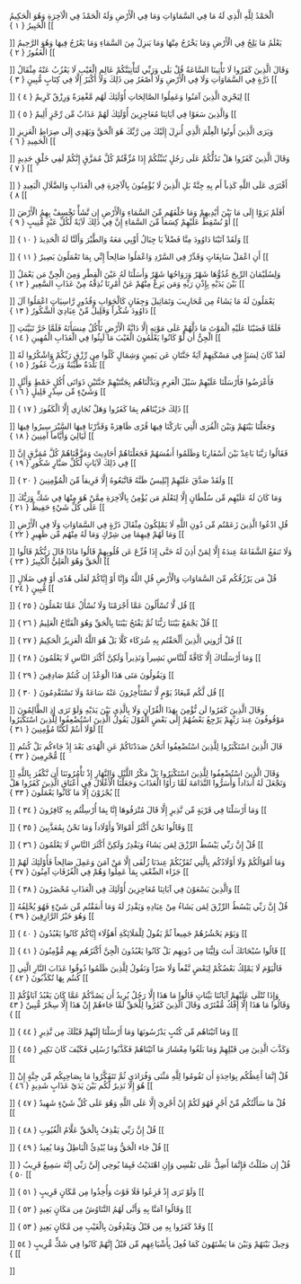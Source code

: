 الْحَمْدُ لِلَّهِ الَّذِي لَهُ مَا فِي السَّمَاوَاتِ وَمَا فِي الْأَرْضِ وَلَهُ الْحَمْدُ فِي الْآخِرَةِ وَهُوَ الْحَكِيمُ الْخَبِيرُ { ۱ }
[[


]] 
يَعْلَمُ مَا يَلِجُ فِي الْأَرْضِ وَمَا يَخْرُجُ مِنْهَا وَمَا يَنزِلُ مِنَ السَّمَاءِ وَمَا يَعْرُجُ فِيهَا وَهُوَ الرَّحِيمُ الْغَفُورُ { ۲ }
[[


]] 
وَقَالَ الَّذِينَ كَفَرُوا لَا تَأْتِينَا السَّاعَةُ قُلْ بَلَى وَرَبِّي لَتَأْتِيَنَّكُمْ عَالِمِ الْغَيْبِ لَا يَعْزُبُ عَنْهُ مِثْقَالُ ذَرَّةٍ فِي السَّمَاوَاتِ وَلَا فِي الْأَرْضِ وَلَا أَصْغَرُ مِن ذَلِكَ وَلَا أَكْبَرُ إِلَّا فِي كِتَابٍ مُّبِينٍ { ۳ }
[[


]] 
لِيَجْزِيَ الَّذِينَ آمَنُوا وَعَمِلُوا الصَّالِحَاتِ أُوْلَئِكَ لَهُم مَّغْفِرَةٌ وَرِزْقٌ كَرِيمٌ { ٤ }
[[


]] 
وَالَّذِينَ سَعَوْا فِي آيَاتِنَا مُعَاجِزِينَ أُوْلَئِكَ لَهُمْ عَذَابٌ مِّن رِّجْزٍ أَلِيمٌ { ٥ }
[[


]] 
وَيَرَى الَّذِينَ أُوتُوا الْعِلْمَ الَّذِي أُنزِلَ إِلَيْكَ مِن رَّبِّكَ هُوَ الْحَقَّ وَيَهْدِي إِلَى صِرَاطِ الْعَزِيزِ الْحَمِيدِ { ٦ }
[[


]] 
وَقَالَ الَّذِينَ كَفَرُوا هَلْ نَدُلُّكُمْ عَلَى رَجُلٍ يُنَبِّئُكُمْ إِذَا مُزِّقْتُمْ كُلَّ مُمَزَّقٍ إِنَّكُمْ لَفِي خَلْقٍ جَدِيدٍ { ٧ }
[[


]] 
أَفْتَرَى عَلَى اللَّهِ كَذِباً أَم بِهِ جِنَّةٌ بَلِ الَّذِينَ لَا يُؤْمِنُونَ بِالْآخِرَةِ فِي الْعَذَابِ وَالضَّلَالِ الْبَعِيدِ { ۸ }
[[


]] 
أَفَلَمْ يَرَوْا إِلَى مَا بَيْنَ أَيْدِيهِمْ وَمَا خَلْفَهُم مِّنَ السَّمَاءِ وَالْأَرْضِ إِن نَّشَأْ نَخْسِفْ بِهِمُ الْأَرْضَ أَوْ نُسْقِطْ عَلَيْهِمْ كِسَفاً مِّنَ السَّمَاءِ إِنَّ فِي ذَلِكَ لَآيَةً لِّكُلِّ عَبْدٍ مُّنِيبٍ { ۹ }
[[


]] 
وَلَقَدْ آتَيْنَا دَاوُودَ مِنَّا فَضْلاً يَا جِبَالُ أَوِّبِي مَعَهُ وَالطَّيْرَ وَأَلَنَّا لَهُ الْحَدِيدَ { ۱۰ }
[[


]] 
أَنِ اعْمَلْ سَابِغَاتٍ وَقَدِّرْ فِي السَّرْدِ وَاعْمَلُوا صَالِحاً إِنِّي بِمَا تَعْمَلُونَ بَصِيرٌ { ۱۱ }
[[


]] 
وَلِسُلَيْمَانَ الرِّيحَ غُدُوُّهَا شَهْرٌ وَرَوَاحُهَا شَهْرٌ وَأَسَلْنَا لَهُ عَيْنَ الْقِطْرِ وَمِنَ الْجِنِّ مَن يَعْمَلُ بَيْنَ يَدَيْهِ بِإِذْنِ رَبِّهِ وَمَن يَزِغْ مِنْهُمْ عَنْ أَمْرِنَا نُذِقْهُ مِنْ عَذَابِ السَّعِيرِ { ۱۲ }
[[


]] 
يَعْمَلُونَ لَهُ مَا يَشَاءُ مِن مَّحَارِيبَ وَتَمَاثِيلَ وَجِفَانٍ كَالْجَوَابِ وَقُدُورٍ رَّاسِيَاتٍ اعْمَلُوا آلَ دَاوُودَ شُكْراً وَقَلِيلٌ مِّنْ عِبَادِيَ الشَّكُورُ { ۱۳ }
[[


]] 
فَلَمَّا قَضَيْنَا عَلَيْهِ الْمَوْتَ مَا دَلَّهُمْ عَلَى مَوْتِهِ إِلَّا دَابَّةُ الْأَرْضِ تَأْكُلُ مِنسَأَتَهُ فَلَمَّا خَرَّ تَبَيَّنَتِ الْجِنُّ أَن لَّوْ كَانُوا يَعْلَمُونَ الْغَيْبَ مَا لَبِثُوا فِي الْعَذَابِ الْمُهِينِ { ۱٤ }
[[


]] 
لَقَدْ كَانَ لِسَبَإٍ فِي مَسْكَنِهِمْ آيَةٌ جَنَّتَانِ عَن يَمِينٍ وَشِمَالٍ كُلُوا مِن رِّزْقِ رَبِّكُمْ وَاشْكُرُوا لَهُ بَلْدَةٌ طَيِّبَةٌ وَرَبٌّ غَفُورٌ { ۱٥ }
[[


]] 
فَأَعْرَضُوا فَأَرْسَلْنَا عَلَيْهِمْ سَيْلَ الْعَرِمِ وَبَدَّلْنَاهُم بِجَنَّتَيْهِمْ جَنَّتَيْنِ ذَوَاتَى أُكُلٍ خَمْطٍ وَأَثْلٍ وَشَيْءٍ مِّن سِدْرٍ قَلِيلٍ { ۱٦ }
[[


]] 
ذَلِكَ جَزَيْنَاهُم بِمَا كَفَرُوا وَهَلْ نُجَازِي إِلَّا الْكَفُورَ { ۱٧ }
[[


]] 
وَجَعَلْنَا بَيْنَهُمْ وَبَيْنَ الْقُرَى الَّتِي بَارَكْنَا فِيهَا قُرًى ظَاهِرَةً وَقَدَّرْنَا فِيهَا السَّيْرَ سِيرُوا فِيهَا لَيَالِيَ وَأَيَّاماً آمِنِينَ { ۱۸ }
[[


]] 
فَقَالُوا رَبَّنَا بَاعِدْ بَيْنَ أَسْفَارِنَا وَظَلَمُوا أَنفُسَهُمْ فَجَعَلْنَاهُمْ أَحَادِيثَ وَمَزَّقْنَاهُمْ كُلَّ مُمَزَّقٍ إِنَّ فِي ذَلِكَ لَآيَاتٍ لِّكُلِّ صَبَّارٍ شَكُورٍ { ۱۹ }
[[


]] 
وَلَقَدْ صَدَّقَ عَلَيْهِمْ إِبْلِيسُ ظَنَّهُ فَاتَّبَعُوهُ إِلَّا فَرِيقاً مِّنَ الْمُؤْمِنِينَ { ۲۰ }
[[


]] 
وَمَا كَانَ لَهُ عَلَيْهِم مِّن سُلْطَانٍ إِلَّا لِنَعْلَمَ مَن يُؤْمِنُ بِالْآخِرَةِ مِمَّنْ هُوَ مِنْهَا فِي شَكٍّ وَرَبُّكَ عَلَى كُلِّ شَيْءٍ حَفِيظٌ { ۲۱ }
[[


]] 
قُلِ ادْعُوا الَّذِينَ زَعَمْتُم مِّن دُونِ اللَّهِ لَا يَمْلِكُونَ مِثْقَالَ ذَرَّةٍ فِي السَّمَاوَاتِ وَلَا فِي الْأَرْضِ وَمَا لَهُمْ فِيهِمَا مِن شِرْكٍ وَمَا لَهُ مِنْهُم مِّن ظَهِيرٍ { ۲۲ }
[[


]] 
وَلَا تَنفَعُ الشَّفَاعَةُ عِندَهُ إِلَّا لِمَنْ أَذِنَ لَهُ حَتَّى إِذَا فُزِّعَ عَن قُلُوبِهِمْ قَالُوا مَاذَا قَالَ رَبُّكُمْ قَالُوا الْحَقَّ وَهُوَ الْعَلِيُّ الْكَبِيرُ { ۲۳ }
[[


]] 
قُلْ مَن يَرْزُقُكُم مِّنَ السَّمَاوَاتِ وَالْأَرْضِ قُلِ اللَّهُ وَإِنَّا أَوْ إِيَّاكُمْ لَعَلَى هُدًى أَوْ فِي ضَلَالٍ مُّبِينٍ { ۲٤ }
[[


]] 
قُل لَّا تُسْأَلُونَ عَمَّا أَجْرَمْنَا وَلَا نُسْأَلُ عَمَّا تَعْمَلُونَ { ۲٥ }
[[


]] 
قُلْ يَجْمَعُ بَيْنَنَا رَبُّنَا ثُمَّ يَفْتَحُ بَيْنَنَا بِالْحَقِّ وَهُوَ الْفَتَّاحُ الْعَلِيمُ { ۲٦ }
[[


]] 
قُلْ أَرُونِي الَّذِينَ أَلْحَقْتُم بِهِ شُرَكَاء كَلَّا بَلْ هُوَ اللَّهُ الْعَزِيزُ الْحَكِيمُ { ۲٧ }
[[


]] 
وَمَا أَرْسَلْنَاكَ إِلَّا كَافَّةً لِّلنَّاسِ بَشِيراً وَنَذِيراً وَلَكِنَّ أَكْثَرَ النَّاسِ لَا يَعْلَمُونَ { ۲۸ }
[[


]] 
وَيَقُولُونَ مَتَى هَذَا الْوَعْدُ إِن كُنتُمْ صَادِقِينَ { ۲۹ }
[[


]] 
قُل لَّكُم مِّيعَادُ يَوْمٍ لَّا تَسْتَأْخِرُونَ عَنْهُ سَاعَةً وَلَا تَسْتَقْدِمُونَ { ۳۰ }
[[


]] 
وَقَالَ الَّذِينَ كَفَرُوا لَن نُّؤْمِنَ بِهَذَا الْقُرْآنِ وَلَا بِالَّذِي بَيْنَ يَدَيْهِ وَلَوْ تَرَى إِذِ الظَّالِمُونَ مَوْقُوفُونَ عِندَ رَبِّهِمْ يَرْجِعُ بَعْضُهُمْ إِلَى بَعْضٍ الْقَوْلَ يَقُولُ الَّذِينَ اسْتُضْعِفُوا لِلَّذِينَ اسْتَكْبَرُوا لَوْلَا أَنتُمْ لَكُنَّا مُؤْمِنِينَ { ۳۱ }
[[


]] 
قَالَ الَّذِينَ اسْتَكْبَرُوا لِلَّذِينَ اسْتُضْعِفُوا أَنَحْنُ صَدَدْنَاكُمْ عَنِ الْهُدَى بَعْدَ إِذْ جَاءكُم بَلْ كُنتُم مُّجْرِمِينَ { ۳۲ }
[[


]] 
وَقَالَ الَّذِينَ اسْتُضْعِفُوا لِلَّذِينَ اسْتَكْبَرُوا بَلْ مَكْرُ اللَّيْلِ وَالنَّهَارِ إِذْ تَأْمُرُونَنَا أَن نَّكْفُرَ بِاللَّهِ وَنَجْعَلَ لَهُ أَندَاداً وَأَسَرُّوا النَّدَامَةَ لَمَّا رَأَوُا الْعَذَابَ وَجَعَلْنَا الْأَغْلَالَ فِي أَعْنَاقِ الَّذِينَ كَفَرُوا هَلْ يُجْزَوْنَ إِلَّا مَا كَانُوا يَعْمَلُونَ { ۳۳ }
[[


]] 
وَمَا أَرْسَلْنَا فِي قَرْيَةٍ مِّن نَّذِيرٍ إِلَّا قَالَ مُتْرَفُوهَا إِنَّا بِمَا أُرْسِلْتُم بِهِ كَافِرُونَ { ۳٤ }
[[


]] 
وَقَالُوا نَحْنُ أَكْثَرُ أَمْوَالاً وَأَوْلَاداً وَمَا نَحْنُ بِمُعَذَّبِينَ { ۳٥ }
[[


]] 
قُلْ إِنَّ رَبِّي يَبْسُطُ الرِّزْقَ لِمَن يَشَاءُ وَيَقْدِرُ وَلَكِنَّ أَكْثَرَ النَّاسِ لَا يَعْلَمُونَ { ۳٦ }
[[


]] 
وَمَا أَمْوَالُكُمْ وَلَا أَوْلَادُكُم بِالَّتِي تُقَرِّبُكُمْ عِندَنَا زُلْفَى إِلَّا مَنْ آمَنَ وَعَمِلَ صَالِحاً فَأُوْلَئِكَ لَهُمْ جَزَاء الضِّعْفِ بِمَا عَمِلُوا وَهُمْ فِي الْغُرُفَاتِ آمِنُونَ { ۳٧ }
[[


]] 
وَالَّذِينَ يَسْعَوْنَ فِي آيَاتِنَا مُعَاجِزِينَ أُوْلَئِكَ فِي الْعَذَابِ مُحْضَرُونَ { ۳۸ }
[[


]] 
قُلْ إِنَّ رَبِّي يَبْسُطُ الرِّزْقَ لِمَن يَشَاءُ مِنْ عِبَادِهِ وَيَقْدِرُ لَهُ وَمَا أَنفَقْتُم مِّن شَيْءٍ فَهُوَ يُخْلِفُهُ وَهُوَ خَيْرُ الرَّازِقِينَ { ۳۹ }
[[


]] 
وَيَوْمَ يَحْشُرُهُمْ جَمِيعاً ثُمَّ يَقُولُ لِلْمَلَائِكَةِ أَهَؤُلَاء إِيَّاكُمْ كَانُوا يَعْبُدُونَ { ٤۰ }
[[


]] 
قَالُوا سُبْحَانَكَ أَنتَ وَلِيُّنَا مِن دُونِهِم بَلْ كَانُوا يَعْبُدُونَ الْجِنَّ أَكْثَرُهُم بِهِم مُّؤْمِنُونَ { ٤۱ }
[[


]] 
فَالْيَوْمَ لَا يَمْلِكُ بَعْضُكُمْ لِبَعْضٍ نَّفْعاً وَلَا ضَرّاً وَنَقُولُ لِلَّذِينَ ظَلَمُوا ذُوقُوا عَذَابَ النَّارِ الَّتِي كُنتُم بِهَا تُكَذِّبُونَ { ٤۲ }
[[


]] 
وَإِذَا تُتْلَى عَلَيْهِمْ آيَاتُنَا بَيِّنَاتٍ قَالُوا مَا هَذَا إِلَّا رَجُلٌ يُرِيدُ أَن يَصُدَّكُمْ عَمَّا كَانَ يَعْبُدُ آبَاؤُكُمْ وَقَالُوا مَا هَذَا إِلَّا إِفْكٌ مُّفْتَرًى وَقَالَ الَّذِينَ كَفَرُوا لِلْحَقِّ لَمَّا جَاءهُمْ إِنْ هَذَا إِلَّا سِحْرٌ مُّبِينٌ { ٤۳ }
[[


]] 
وَمَا آتَيْنَاهُم مِّن كُتُبٍ يَدْرُسُونَهَا وَمَا أَرْسَلْنَا إِلَيْهِمْ قَبْلَكَ مِن نَّذِيرٍ { ٤٤ }
[[


]] 
وَكَذَّبَ الَّذِينَ مِن قَبْلِهِمْ وَمَا بَلَغُوا مِعْشَارَ مَا آتَيْنَاهُمْ فَكَذَّبُوا رُسُلِي فَكَيْفَ كَانَ نَكِيرِ { ٤٥ }
[[


]] 
قُلْ إِنَّمَا أَعِظُكُم بِوَاحِدَةٍ أَن تَقُومُوا لِلَّهِ مَثْنَى وَفُرَادَى ثُمَّ تَتَفَكَّرُوا مَا بِصَاحِبِكُم مِّن جِنَّةٍ إِنْ هُوَ إِلَّا نَذِيرٌ لَّكُم بَيْنَ يَدَيْ عَذَابٍ شَدِيدٍ { ٤٦ }
[[


]] 
قُلْ مَا سَأَلْتُكُم مِّنْ أَجْرٍ فَهُوَ لَكُمْ إِنْ أَجْرِيَ إِلَّا عَلَى اللَّهِ وَهُوَ عَلَى كُلِّ شَيْءٍ شَهِيدٌ { ٤٧ }
[[


]] 
قُلْ إِنَّ رَبِّي يَقْذِفُ بِالْحَقِّ عَلَّامُ الْغُيُوبِ { ٤۸ }
[[


]] 
قُلْ جَاء الْحَقُّ وَمَا يُبْدِئُ الْبَاطِلُ وَمَا يُعِيدُ { ٤۹ }
[[


]] 
قُلْ إِن ضَلَلْتُ فَإِنَّمَا أَضِلُّ عَلَى نَفْسِي وَإِنِ اهْتَدَيْتُ فَبِمَا يُوحِي إِلَيَّ رَبِّي إِنَّهُ سَمِيعٌ قَرِيبٌ { ٥۰ }
[[


]] 
وَلَوْ تَرَى إِذْ فَزِعُوا فَلَا فَوْتَ وَأُخِذُوا مِن مَّكَانٍ قَرِيبٍ { ٥۱ }
[[


]] 
وَقَالُوا آمَنَّا بِهِ وَأَنَّى لَهُمُ التَّنَاوُشُ مِن مَكَانٍ بَعِيدٍ { ٥۲ }
[[


]] 
وَقَدْ كَفَرُوا بِهِ مِن قَبْلُ وَيَقْذِفُونَ بِالْغَيْبِ مِن مَّكَانٍ بَعِيدٍ { ٥۳ }
[[


]] 
وَحِيلَ بَيْنَهُمْ وَبَيْنَ مَا يَشْتَهُونَ كَمَا فُعِلَ بِأَشْيَاعِهِم مِّن قَبْلُ إِنَّهُمْ كَانُوا فِي شَكٍّ مُّرِيبٍ { ٥٤ }
[[


]]